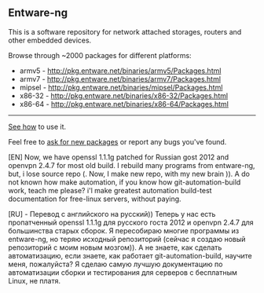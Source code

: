 ## Entware-ng

This is a software repository for network attached storages, routers and other embedded devices.

Browse through ~2000 packages for different platforms:

* armv5 - http://pkg.entware.net/binaries/armv5/Packages.html
* armv7 - http://pkg.entware.net/binaries/armv7/Packages.html
* mipsel - http://pkg.entware.net/binaries/mipsel/Packages.html
* x86-32 - http://pkg.entware.net/binaries/x86-32/Packages.html
* x86-64 - http://pkg.entware.net/binaries/x86-64/Packages.html

---

[See how](https://github.com/Entware-ng/Entware-ng/wiki) to use it.

Feel free to [ask for new packages](https://github.com/Entware-ng/Entware-ng/issues) or report any bugs you've found.

[EN]
Now, we have openssl 1.1.1g patched for Russian gost 2012 and openvpn 2.4.7 for most old build. I rebuild many programs from entware-ng, but, i lose source repo (. Now, I make new repo, with my new brain )). A do not known how make automation, if you know how git-automation-build work, teach me please? i'l make greatest automation build-test documentation for free-linux servers, without paying.

[RU]  - Перевод с английского на русский))
Теперь у нас есть пропатченный openssl 1.1.1g для русского госта 2012 и openvpn 2.4.7 для большинства старых сборок. Я пересобираю многие программы из entware-ng, но теряю исходный репозиторий (сейчас я создаю новый репозиторий с моим новым мозгом)). А не знаете, как сделать автоматизацию, если знаете, как работает git-automation-build, научите меня, пожалуйста? Я сделаю самую лучшую документацию по автоматизации сборки и тестирования для серверов с бесплатным Linux, не платя.
